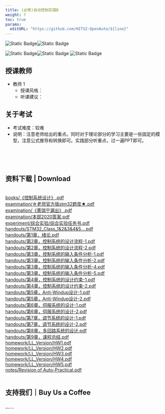 ```yaml
---
title: (必修)自动控制实践B
weight: 7
toc: true
params:
  editURL: "https://github.com/HITSZ-OpenAuto/${line}"
---
```


![Static Badge](https://img.shields.io/badge/%E8%80%83%E8%AF%95%E8%AF%BE-red)![Static Badge](https://img.shields.io/badge/%E5%AD%A6%E5%88%86-6-moccasin)

![Static Badge](https://img.shields.io/badge/%E6%88%90%E7%BB%A9%E6%9E%84%E6%88%90-gold)![Static Badge](https://img.shields.io/badge/%E4%BD%9C%E4%B8%9A-40%25-wheat)  ![Static Badge](https://img.shields.io/badge/%E6%9C%9F%E6%9C%AB%E8%80%83%E8%AF%95-60%25-wheat)


## 授课教师

- 教师 1
  - 授课风格：
  - 听课建议：

## 关于考试

- 考试难度：较难
- 说明：注意老师给出的重点。同时对于理论部分的学习主要是一些固定的模型，注意公式推导和转换即可。实践部分听重点，过一遍PPT即可。
<br>
<br>
<br>
<h2>资料下载 | Download</h2>
<br>
<a href="https://cdn.jsdelivr.net/gh/HITSZ-OpenAuto/AUTO3002B/books/%E3%80%8A%E6%8E%A7%E5%88%B6%E7%B3%BB%E7%BB%9F%E8%AE%BE%E8%AE%A1%E3%80%8B.pdf">books/《控制系统设计》.pdf</a>
<br>
<a href="https://cdn.jsdelivr.net/gh/HITSZ-OpenAuto/AUTO3002B/examination/%E2%98%86%E8%80%81%E5%B8%88%E5%AE%98%E6%96%B9%E7%89%88stm32%E9%A2%98%E5%BA%93%E2%98%85.pdf">examination/☆老师官方版stm32题库★.pdf</a>
<br>
<a href="https://cdn.jsdelivr.net/gh/HITSZ-OpenAuto/AUTO3002B/examination/%E3%80%8A%E9%BB%84%E7%91%9E%E5%AE%81%E6%BC%8F%E5%87%BA%E3%80%8B.pdf">examination/《黄瑞宁漏出》.pdf</a>
<br>
<a href="https://cdn.jsdelivr.net/gh/HITSZ-OpenAuto/AUTO3002B/examination/%E6%9C%AC%E9%83%A82020%E7%AD%94%E6%A1%88.pdf">examination/本部2020答案.pdf</a>
<br>
<a href="https://cdn.jsdelivr.net/gh/HITSZ-OpenAuto/AUTO3002B/experiment/%E7%BB%BC%E5%90%88%E5%AE%9E%E9%AA%8C/%E7%BB%BC%E5%90%88%E5%AE%9E%E9%AA%8C%E4%BB%BB%E5%8A%A1%E4%B9%A6.pdf">experiment/综合实验/综合实验任务书.pdf</a>
<br>
<a href="https://cdn.jsdelivr.net/gh/HITSZ-OpenAuto/AUTO3002B/handouts/STM32_Class_1%262%263%264%265....pdf">handouts/STM32_Class_1&2&3&4&5....pdf</a>
<br>
<a href="https://cdn.jsdelivr.net/gh/HITSZ-OpenAuto/AUTO3002B/handouts/%E7%AC%AC1%E7%AB%A0%EF%BC%8C%E7%BB%AA%E8%AE%BA.pdf">handouts/第1章，绪论.pdf</a>
<br>
<a href="https://cdn.jsdelivr.net/gh/HITSZ-OpenAuto/AUTO3002B/handouts/%E7%AC%AC2%E7%AB%A0%EF%BC%8C%E6%8E%A7%E5%88%B6%E7%B3%BB%E7%BB%9F%E7%9A%84%E8%AE%BE%E8%AE%A1%E6%B5%81%E7%A8%8B-1.pdf">handouts/第2章，控制系统的设计流程-1.pdf</a>
<br>
<a href="https://cdn.jsdelivr.net/gh/HITSZ-OpenAuto/AUTO3002B/handouts/%E7%AC%AC2%E7%AB%A0%EF%BC%8C%E6%8E%A7%E5%88%B6%E7%B3%BB%E7%BB%9F%E7%9A%84%E8%AE%BE%E8%AE%A1%E6%B5%81%E7%A8%8B-2.pdf">handouts/第2章，控制系统的设计流程-2.pdf</a>
<br>
<a href="https://cdn.jsdelivr.net/gh/HITSZ-OpenAuto/AUTO3002B/handouts/%E7%AC%AC3%E7%AB%A0%EF%BC%8C%E6%8E%A7%E5%88%B6%E7%B3%BB%E7%BB%9F%E7%9A%84%E8%BE%93%E5%85%A5%E6%9D%A1%E4%BB%B6%E5%88%86%E6%9E%90-1.pdf">handouts/第3章，控制系统的输入条件分析-1.pdf</a>
<br>
<a href="https://cdn.jsdelivr.net/gh/HITSZ-OpenAuto/AUTO3002B/handouts/%E7%AC%AC3%E7%AB%A0%EF%BC%8C%E6%8E%A7%E5%88%B6%E7%B3%BB%E7%BB%9F%E7%9A%84%E8%BE%93%E5%85%A5%E6%9D%A1%E4%BB%B6%E5%88%86%E6%9E%90-2.pdf">handouts/第3章，控制系统的输入条件分析-2.pdf</a>
<br>
<a href="https://cdn.jsdelivr.net/gh/HITSZ-OpenAuto/AUTO3002B/handouts/%E7%AC%AC3%E7%AB%A0%EF%BC%8C%E6%8E%A7%E5%88%B6%E7%B3%BB%E7%BB%9F%E7%9A%84%E8%BE%93%E5%85%A5%E6%9D%A1%E4%BB%B6%E5%88%86%E6%9E%90-4.pdf">handouts/第3章，控制系统的输入条件分析-4.pdf</a>
<br>
<a href="https://cdn.jsdelivr.net/gh/HITSZ-OpenAuto/AUTO3002B/handouts/%E7%AC%AC3%E7%AB%A0%EF%BC%8C%E6%8E%A7%E5%88%B6%E7%B3%BB%E7%BB%9F%E7%9A%84%E8%BE%93%E5%85%A5%E6%9D%A1%E4%BB%B6%E5%88%86%E6%9E%90-5.pdf">handouts/第3章，控制系统的输入条件分析-5.pdf</a>
<br>
<a href="https://cdn.jsdelivr.net/gh/HITSZ-OpenAuto/AUTO3002B/handouts/%E7%AC%AC4%E7%AB%A0%EF%BC%8C%E6%8E%A7%E5%88%B6%E7%B3%BB%E7%BB%9F%E7%9A%84%E8%AE%BE%E8%AE%A1%E7%BA%A6%E6%9D%9F-1.pdf">handouts/第4章，控制系统的设计约束-1.pdf</a>
<br>
<a href="https://cdn.jsdelivr.net/gh/HITSZ-OpenAuto/AUTO3002B/handouts/%E7%AC%AC4%E7%AB%A0%EF%BC%8C%E6%8E%A7%E5%88%B6%E7%B3%BB%E7%BB%9F%E7%9A%84%E8%AE%BE%E8%AE%A1%E7%BA%A6%E6%9D%9F-2.pdf">handouts/第4章，控制系统的设计约束-2.pdf</a>
<br>
<a href="https://cdn.jsdelivr.net/gh/HITSZ-OpenAuto/AUTO3002B/handouts/%E7%AC%AC5%E7%AB%A0%EF%BC%8CAnti-Windup%E8%AE%BE%E8%AE%A1-1.pdf">handouts/第5章，Anti-Windup设计-1.pdf</a>
<br>
<a href="https://cdn.jsdelivr.net/gh/HITSZ-OpenAuto/AUTO3002B/handouts/%E7%AC%AC5%E7%AB%A0%EF%BC%8CAnti-Windup%E8%AE%BE%E8%AE%A1-2.pdf">handouts/第5章，Anti-Windup设计-2.pdf</a>
<br>
<a href="https://cdn.jsdelivr.net/gh/HITSZ-OpenAuto/AUTO3002B/handouts/%E7%AC%AC6%E7%AB%A0%EF%BC%8C%E4%BC%BA%E6%9C%8D%E7%B3%BB%E7%BB%9F%E7%9A%84%E8%AE%BE%E8%AE%A1-1.pdf">handouts/第6章，伺服系统的设计-1.pdf</a>
<br>
<a href="https://cdn.jsdelivr.net/gh/HITSZ-OpenAuto/AUTO3002B/handouts/%E7%AC%AC6%E7%AB%A0%EF%BC%8C%E4%BC%BA%E6%9C%8D%E7%B3%BB%E7%BB%9F%E7%9A%84%E8%AE%BE%E8%AE%A1-2.pdf">handouts/第6章，伺服系统的设计-2.pdf</a>
<br>
<a href="https://cdn.jsdelivr.net/gh/HITSZ-OpenAuto/AUTO3002B/handouts/%E7%AC%AC7%E7%AB%A0%EF%BC%8C%E8%B0%83%E8%8A%82%E7%B3%BB%E7%BB%9F%E7%9A%84%E8%AE%BE%E8%AE%A1-1.pdf">handouts/第7章，调节系统的设计-1.pdf</a>
<br>
<a href="https://cdn.jsdelivr.net/gh/HITSZ-OpenAuto/AUTO3002B/handouts/%E7%AC%AC7%E7%AB%A0%EF%BC%8C%E8%B0%83%E8%8A%82%E7%B3%BB%E7%BB%9F%E7%9A%84%E8%AE%BE%E8%AE%A1-2.pdf">handouts/第7章，调节系统的设计-2.pdf</a>
<br>
<a href="https://cdn.jsdelivr.net/gh/HITSZ-OpenAuto/AUTO3002B/handouts/%E7%AC%AC8%E7%AB%A0%EF%BC%8C%E5%A4%9A%E5%9B%9E%E8%B7%AF%E7%B3%BB%E7%BB%9F%E7%9A%84%E8%AE%BE%E8%AE%A1.pdf">handouts/第8章，多回路系统的设计.pdf</a>
<br>
<a href="https://cdn.jsdelivr.net/gh/HITSZ-OpenAuto/AUTO3002B/handouts/%E7%AC%AC9%E7%AB%A0%EF%BC%8C%E8%AF%BE%E7%A8%8B%E6%80%BB%E7%BB%93.pdf">handouts/第9章，课程总结.pdf</a>
<br>
<a href="https://cdn.jsdelivr.net/gh/HITSZ-OpenAuto/AUTO3002B/homework/LL_Version/HW1.pdf">homework/LL_Version/HW1.pdf</a>
<br>
<a href="https://cdn.jsdelivr.net/gh/HITSZ-OpenAuto/AUTO3002B/homework/LL_Version/HW2.pdf">homework/LL_Version/HW2.pdf</a>
<br>
<a href="https://cdn.jsdelivr.net/gh/HITSZ-OpenAuto/AUTO3002B/homework/LL_Version/HW3.pdf">homework/LL_Version/HW3.pdf</a>
<br>
<a href="https://cdn.jsdelivr.net/gh/HITSZ-OpenAuto/AUTO3002B/homework/LL_Version/HW4.pdf">homework/LL_Version/HW4.pdf</a>
<br>
<a href="https://cdn.jsdelivr.net/gh/HITSZ-OpenAuto/AUTO3002B/homework/LL_Version/HW5.pdf">homework/LL_Version/HW5.pdf</a>
<br>
<a href="https://cdn.jsdelivr.net/gh/HITSZ-OpenAuto/AUTO3002B/notes/Revision%20of%20Auto-Practical.pdf">notes/Revision of Auto-Practical.pdf</a>
<br>
<br>
<h2>支持我们｜Buy Us a Coffee</h2>
<br>
<img src="https://mitcher-1316637614.cos.ap-nanjing.myqcloud.com/hoa/20231112170457.png?imageSlim" alt="Reward_Code" style="zoom:25%; display: block; margin: 0 auto;" />            